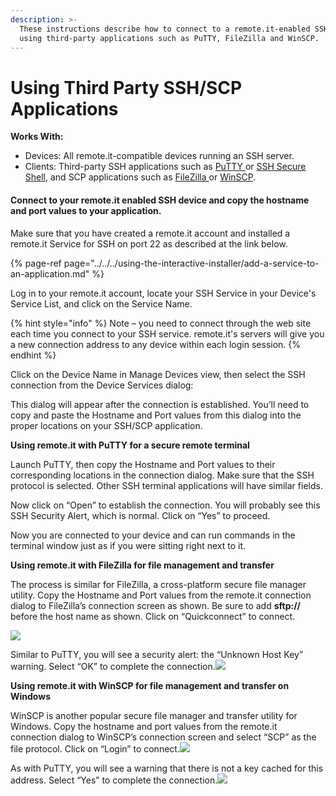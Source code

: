 ```yaml
---
description: >-
  These instructions describe how to connect to a remote.it-enabled SSH service
  using third-party applications such as PuTTY, FileZilla and WinSCP.
---
```


# Using Third Party SSH/SCP Applications

**Works With:**

* Devices: All remote.it-compatible devices running an SSH server.
* Clients: Third-party SSH applications such as [PuTTY ](http://www.chiark.greenend.org.uk/~sgtatham/putty/)or [SSH Secure Shell](http://ccm.net/download/download-1423-ssh-secure-shell), and SCP applications such as [FileZilla ](https://filezilla-project.org/)or [WinSCP](http://winscp.net/eng/index.php).

#### Connect to your remote.it enabled SSH device and copy the hostname and port values to your application.

Make sure that you have created a remote.it account and installed a remote.it Service  for SSH on port 22 as described at the link below.

{% page-ref page="../../../using-the-interactive-installer/add-a-service-to-an-application.md" %}

Log in to your remote.it account, locate your SSH Service in your Device's Service List, and click on the Service Name.

{% hint style="info" %}
Note – you need to connect through the web site each time you connect to your SSH service.  remote.it's servers will give you a new connection address to any device within each login session.
{% endhint %}

  Click on the Device Name in Manage Devices view, then select the SSH connection from the Device Services dialog:

This dialog will appear after the connection is established.  You’ll need to copy and paste the Hostname and Port values from this dialog into the proper locations on your SSH/SCP application. 

**Using remote.it with PuTTY for a secure remote terminal**

Launch PuTTY, then copy the Hostname and Port values to their corresponding locations in the connection dialog.  Make sure that the SSH protocol is selected.  Other SSH terminal applications will have similar fields.

Now click on “Open” to establish the connection.  You will probably see this SSH Security Alert, which is normal.  Click on “Yes” to proceed.

Now you are connected to your device and can run commands in the terminal window just as if you were sitting right next to it.

**Using remote.it with FileZilla for file management and transfer**

The process is similar for FileZilla, a cross-platform secure file manager utility.  Copy the Hostname and Port values from the remote.it connection dialog to FileZilla’s connection screen as shown.  Be sure to add **sftp://** before the host name as shown.  Click on “Quickconnect” to connect.

![](https://remot3it.zendesk.com/hc/article_attachments/360014746052/mceclip5.png)

Similar to PuTTY, you will see a security alert: the “Unknown Host Key” warning.  Select “OK” to complete the connection.[![](https://remot3it.zendesk.com/hc/article_attachments/360014775851/mceclip9.png)](https://i2.wp.com/www.weaved.com/wp-content/uploads/2015/10/filezilla-unknown-host-key.png?fit=466%2C217&ssl=1)

**Using remote.it with WinSCP for file management and transfer on Windows**

WinSCP is another popular secure file manager and transfer utility for Windows.  Copy the hostname and port values from the remote.it connection dialog to WinSCP’s connection screen and select “SCP” as the file protocol.  Click on “Login” to connect.![](https://remot3it.zendesk.com/hc/article_attachments/360014746172/mceclip8.png)

As with PuTTY, you will see a warning that there is not a key cached for this address.  Select “Yes” to complete the connection.![](https://remot3it.zendesk.com/hc/article_attachments/360014746112/mceclip7.png)

